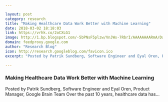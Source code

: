 ```yaml
---

layout: post
category: research
title: "Making Healthcare Data Work Better with Machine Learning"
date: 2018-03-02 18:18:03
link: https://vrhk.co/2oCXLG1
image: http://1.bp.blogspot.com/-5bPNsF5plzw/VnJWs-7RbrI/AAAAAAAARmA/DaZmn8YUjAk/s1600-r/logo_research_at_google_color_1x_web_512dp.png
domain: feedproxy.google.com
author: "Research Blog"
icon: http://research.googleblog.com/favicon.ico
excerpt: "Posted by Patrik Sundberg, Software Engineer and Eyal Oren, Product Manager, Google Brain Team Over the past 10 years, healthcare data has..."

---
```


### Making Healthcare Data Work Better with Machine Learning

Posted by Patrik Sundberg, Software Engineer and Eyal Oren, Product Manager, Google Brain Team Over the past 10 years, healthcare data has...